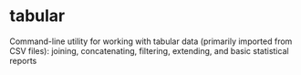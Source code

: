 tabular
=======

Command-line utility for working with tabular data (primarily imported from CSV files): joining, concatenating, filtering, extending, and basic statistical reports
